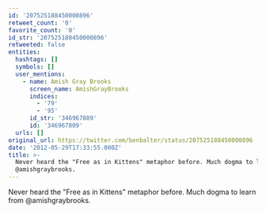 ```yaml
---
id: '207525188450000896'
retweet_count: '0'
favorite_count: '0'
id_str: '207525188450000896'
retweeted: false
entities:
  hashtags: []
  symbols: []
  user_mentions:
    - name: Amish Gray Brooks
      screen_name: AmishGrayBrooks
      indices:
        - '79'
        - '95'
      id_str: '346967809'
      id: '346967809'
  urls: []
original_url: https://twitter.com/benbalter/status/207525188450000896
date: '2012-05-29T17:33:55.000Z'
title: >-
  Never heard the "Free as in Kittens" metaphor before. Much dogma to learn from
  @amishgraybrooks.
---
```


Never heard the "Free as in Kittens" metaphor before. Much dogma to learn from @amishgraybrooks.